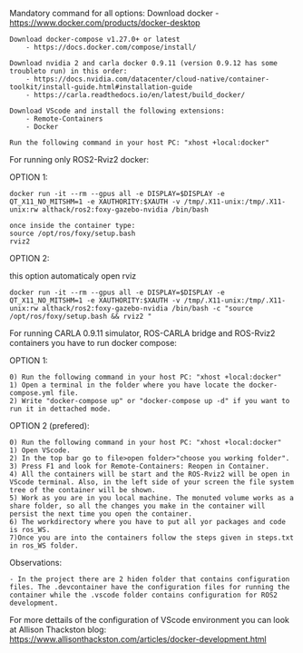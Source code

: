 Mandatory command for all options:
	Download docker 
		- https://www.docker.com/products/docker-desktop
	
	Download docker-compose v1.27.0+ or latest 
		- https://docs.docker.com/compose/install/

	Download nvidia 2 and carla docker 0.9.11 (version 0.9.12 has some troubleto run) in this order:
		- https://docs.nvidia.com/datacenter/cloud-native/container-toolkit/install-guide.html#installation-guide
		- https://carla.readthedocs.io/en/latest/build_docker/
  
	Download VScode and install the following extensions:
		- Remote-Containers
		- Docker

	Run the following command in your host PC: "xhost +local:docker"

For running only ROS2-Rviz2 docker:

OPTION 1:

	docker run -it --rm --gpus all -e DISPLAY=$DISPLAY -e QT_X11_NO_MITSHM=1 -e XAUTHORITY:$XAUTH -v /tmp/.X11-unix:/tmp/.X11-unix:rw althack/ros2:foxy-gazebo-nvidia /bin/bash

	once inside the container type:
	source /opt/ros/foxy/setup.bash
	rviz2

OPTION 2:

this option automaticaly open rviz

	docker run -it --rm --gpus all -e DISPLAY=$DISPLAY -e QT_X11_NO_MITSHM=1 -e XAUTHORITY:$XAUTH -v /tmp/.X11-unix:/tmp/.X11-unix:rw althack/ros2:foxy-gazebo-nvidia /bin/bash -c "source /opt/ros/foxy/setup.bash && rviz2 "

For running CARLA 0.9.11 simulator, ROS-CARLA bridge and ROS-Rviz2 containers you have to run docker compose:

OPTION 1:

	0) Run the following command in your host PC: "xhost +local:docker"
	1) Open a terminal in the folder where you have locate the docker-compose.yml file.
	2) Write "docker-compose up" or "docker-compose up -d" if you want to run it in dettached mode.

OPTION 2 (prefered):

	0) Run the following command in your host PC: "xhost +local:docker"
	1) Open VScode.
	2) In the top bar go to file>open folder>"choose you working folder".
	3) Press F1 and look for Remote-Containers: Reopen in Container.
	4) All the containers will be start and the ROS-Rviz2 will be open in VScode terminal. Also, in the left side of your screen the file system tree of the container will be shown.
	5) Work as you are in you local machine. The monuted volume works as a share folder, so all the changes you make in the container will persist the next time you open the container.
	6) The workdirectory where you have to put all yor packages and code is ros_WS.
	7)Once you are into the containers follow the steps given in steps.txt in ros_WS folder.
	
Observations:

	- In the project there are 2 hiden folder that contains configuration files. The .devcontainer have the configuration files for running the container while the .vscode folder contains configuration for ROS2 development.

	

For more dettails of the configuration of VScode environment you can look at Allison Thackston blog: 
https://www.allisonthackston.com/articles/docker-development.html





    
    
    
    
    
    
   
